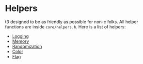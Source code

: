 # Helpers

t3 designed to be as friendly as possible for non-c folks.
All helper functions are inside `core/helpers.h`. Here is a list of helpers:

* [Logging](logging.md)
* [Memory](memory.md)
* [Randomization](randomization.md)
* [Color](color.md)
* [Flag](flag.md)